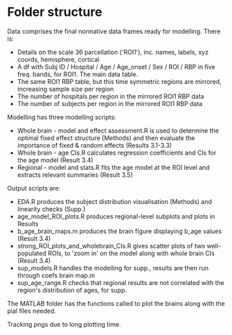 # Folder structure

Data comprises the final normative data frames ready for modelling. There is:
- Details on the scale 36 parcellation ('ROI1'), inc. names, labels, xyz coords, hemisphere, cortical
- A df with Subj ID / Hospital / Age / Age_onset / Sex / ROI / RBP in five freq. bands, for ROI1. The main data table.
- The same ROI1 RBP table, but this time symmetric regions are mirrored, increasing sample size per region
- The number of hospitals per region in the mirrored ROI1 RBP data
- The number of subjects per region in the mirrored ROI1 RBP data

Modelling has three modelling scripts:
- Whole brain - model and effect assessment.R is used to determine the optimal fixed effect structure (Methods) and then evaluate the importance of fixed & random effects (Results 3.1-3.3)
- Whole brain - age CIs.R calculates regression coefficients and CIs for the age model (Result 3.4)
- Regional - model and stats.R fits the age model at the ROI level and extracts relevant summaries (Result 3.5)

Output scripts are:
- EDA.R produces the subject distribution visualisation (Methods) and linearity checks (Supp.)
- age_model_ROI_plots.R produces regional-level subplots and plots in Results
- b_age_brain_maps.m produces the brain figure displaying b_age values (Result 3.4)
- strong_ROI_plots_and_wholebrain_CIs.R gives scatter plots of two well-populated ROIs, to 'zoom in' on the model along with whole brain CIs (Result 3.4)
- sup_models.R handles the modelling for supp., results are then run through coefs brain map.m
- sup_age_range.R checks that regional results are not correlated with the region's distribution of ages, for supp.

The MATLAB folder has the functions called to plot the brains along with the pial files needed.

Tracking pngs due to long plotting time.
